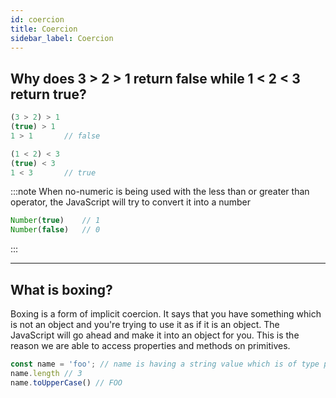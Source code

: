 ```yaml
---
id: coercion
title: Coercion
sidebar_label: Coercion
---
```


## Why does 3 > 2 > 1 return false while 1 < 2 < 3 return true?

```js title="3 > 2 > 1"
(3 > 2) > 1
(true) > 1
1 > 1       // false  
```

```js title="1 < 2 < 3"
(1 < 2) < 3
(true) < 3
1 < 3       // true
```

:::note
When no-numeric is being used with the less than or greater than operator, the JavaScript will try to convert it into a number<br/>
```js
Number(true)    // 1
Number(false)   // 0
```
:::

---

## What is boxing?

Boxing is a form of implicit coercion. It says that you have something which is not an object and you're trying to use it as if it is an object. The JavaScript will go ahead and make it into an object for you. This is the reason we are able to access properties and methods on primitives.

```jsx
const name = 'foo'; // name is having a string value which is of type primitive
name.length // 3
name.toUpperCase() // FOO
```